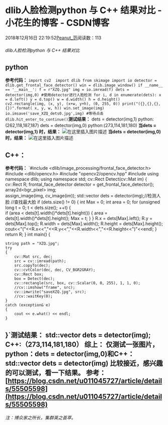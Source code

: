 
# dlib人脸检测python 与 C++ 结果对比 - 小花生的博客 - CSDN博客


2018年12月16日 22:19:52[Peanut_范](https://me.csdn.net/u013841196)阅读数：113



###### dlib人脸检测python 与 C++ 结果对比
## python
**参考代码：**
`import cv2 
import dlib
from skimage import io
detector = dlib.get_frontal_face_detector()
win = dlib.image_window()
if __name__ == '__main__':
    f = r"XZQ.jpg"
    img = io.imread(f)
    dets = detector(img,0) #使用detector进行人脸检测
    for i, d in enumerate(dets):
        x = d.left()
        y = d.top()
        w = d.width()
        h = d.height()     
        cv2.rectangle(img, (x, y), (x+w, y+h), (0, 255, 0))
        print("({},{},{},{})".format( x, y, w, h))
    win.set_image(img)
    io.imsave('save_XZQ_dets0.jpg',img)
    #等待点击
    dlib.hit_enter_to_continue()`**测试结果：**
dets = detector(img,1)
python:(262,118,187,187)
dets = detector(img,0)
python:(273,114,181,180)
**当dets = detector(img,1) 时，结果：**
![在这里插入图片描述](https://img-blog.csdnimg.cn/20181216221337507.png?x-oss-process=image/watermark,type_ZmFuZ3poZW5naGVpdGk,shadow_10,text_aHR0cHM6Ly9ibG9nLmNzZG4ubmV0L3UwMTM4NDExOTY=,size_16,color_FFFFFF,t_70)
**当dets = detector(img,0)时，结果：**
![在这里插入图片描述](https://img-blog.csdnimg.cn/20181216221410694.png?x-oss-process=image/watermark,type_ZmFuZ3poZW5naGVpdGk,shadow_10,text_aHR0cHM6Ly9ibG9nLmNzZG4ubmV0L3UwMTM4NDExOTY=,size_16,color_FFFFFF,t_70)
## C++：
**参考代码：**
`#include <dlib/image_processing/frontal_face_detector.h>
#include <dlib/opencv.h>
#include "opencv2/opencv.hpp"
#include <iostream>
using namespace dlib;
using namespace std;
cv::Rect Detect(cv::Mat im)
{
    cv::Rect R;
    frontal_face_detector detector = get_frontal_face_detector();
    array2d<bgr_pixel> img;  
    assign_image(img, cv_image<uchar>(im));
    std::vector<rectangle> dets = detector(img);//检测人脸
    //查找最大脸
    if (dets.size() != 0)
    {
        int Max = 0;
        int area = 0;
        for (unsigned long t = 0; t < dets.size(); ++t)
        {           
            if (area < dets[t].width()*dets[t].height())
            {
                area = dets[t].width()*dets[t].height();
                Max = t;
            }
        }
        R.x = dets[Max].left();
        R.y = dets[Max].top();
        R.width = dets[Max].width();
        R.height = dets[Max].height();
        cout<<"("<<R.x<<","<<R.y<<","<<R.width<<","<<R.height<<")"<<endl;
    }
    return R;
}
int main()
{
    
    string path = "XZQ.jpg";
    try
    {       
        cv::Mat src, dec;
        src = cv::imread(path);
        src.copyTo(dec);
        cv::cvtColor(dec, dec, CV_BGR2GRAY);
        cv::Rect box;
        box = Detect(dec);
        cv::rectangle(src, box, cv::Scalar(0, 0, 255), 1, 1, 0);        
        //cv::imshow("frame", src);
        cv::imwrite("saveXZQ.jpg", src);
        //cv::waitKey(0); 
    }
    catch (exception& e)
    {
        cout << e.what() << endl;
    }
}`**测试结果：**
std::vector dets = detector(img);
C++:（273,114,181,180）
**综上：**
仅测试一张图片，python：dets = detector(img,0)和C++：std::vector dets = detector(img) 比较接近，感兴趣的可以测试，看一下结果。
**参考：**
[https://blog.csdn.net/u011045727/article/details/55505598](https://blog.csdn.net/u011045727/article/details/55505598)
---

###### 注：博众家之所长，集群英之荟萃。

